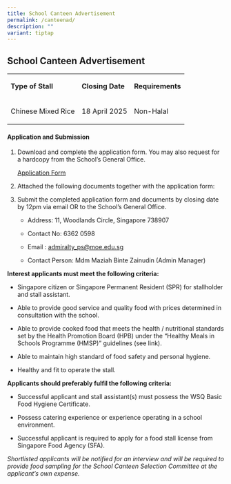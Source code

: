 ```yaml
---
title: School Canteen Advertisement
permalink: /canteenad/
description: ""
variant: tiptap
---
```

<h2>School Canteen Advertisement</h2>
<table style="minWidth: 75px">
<colgroup>
<col>
<col>
<col>
</colgroup>
<tbody>
<tr>
<td rowspan="1" colspan="1">
<p><strong>Type of Stall</strong>
</p>
</td>
<td rowspan="1" colspan="1">
<p><strong>Closing Date</strong>
</p>
</td>
<td rowspan="1" colspan="1">
<p><strong>Requirements</strong>
</p>
</td>
</tr>
<tr>
<td rowspan="1" colspan="1">
<p>Chinese Mixed Rice</p>
</td>
<td rowspan="1" colspan="1">
<p>18 April 2025</p>
</td>
<td rowspan="1" colspan="1">
<p>Non-Halal</p>
</td>
</tr>
</tbody>
</table>
<h4>Application and Submission</h4>
<ol data-tight="true" class="tight">
<li>
<p>Download and complete the application form. You may also request for a
hardcopy from the School’s General Office.</p>
<p><a href="https://schadmsvc.moe.gov.sg/files/appexistingsch.pdf" rel="noopener nofollow" target="_blank">Application Form</a>
</p>
<p></p>
</li>
<li>
<p>Attached the following documents together with the application form:</p>
<p></p>
</li>
<li>
<p>Submit the completed application form and documents by closing date by
12pm via email OR to the School’s General Office.</p>
<ul data-tight="true" class="tight">
<li>
<p>Address: 11, Woodlands Circle, Singapore 738907</p>
</li>
<li>
<p>Contact No: 6362 0598</p>
<p></p>
</li>
<li>
<p>Email : <a href="mailto:admiralty_ps@moe.edu.sg" rel="noopener noreferrer nofollow" target="_blank">admiralty_ps@moe.edu.sg</a>
</p>
</li>
<li>
<p>Contact Person: Mdm Maziah Binte Zainudin (Admin Manager)</p>
</li>
</ul>
</li>
</ol>
<p><strong>Interest applicants must meet the following criteria:</strong>
</p>
<ul data-tight="true" class="tight">
<li>
<p>Singapore citizen or Singapore Permanent Resident (SPR) for stallholder
and stall assistant.</p>
</li>
<li>
<p>Able to provide good service and quality food with prices determined in
consultation with the school.</p>
</li>
<li>
<p>Able to provide cooked food that meets the health / nutritional standards
set by the Health Promotion Board (HPB) under the “Healthy Meals in Schools
Programme (HMSP)” guidelines (see link).</p>
</li>
<li>
<p>Able to maintain high standard of food safety and personal hygiene.</p>
</li>
<li>
<p>Healthy and fit to operate the stall.</p>
</li>
</ul>
<p><strong>Applicants should preferably fulfil the following criteria:</strong>
</p>
<ul data-tight="true" class="tight">
<li>
<p>Successful applicant and stall assistant(s) must possess the WSQ Basic
Food Hygiene Certificate.</p>
</li>
<li>
<p>Possess catering experience or experience operating in a school environment.</p>
</li>
<li>
<p>Successful applicant is required to apply for a food stall license from
Singapore Food Agency (SFA).</p>
<p></p>
</li>
</ul>
<p><em>Shortlisted applicants will be notified for an interview and will be required to provide food sampling for the School Canteen Selection Committee at the applicant’s own expense.</em>
</p>
<p></p>
<p></p>
<p></p>